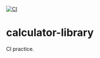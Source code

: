 [![CI](https://github.com/U34rAli/calculator-library/actions/workflows/main.yml/badge.svg)](https://github.com/U34rAli/calculator-library/actions/workflows/main.yml)

# calculator-library
CI practice.
